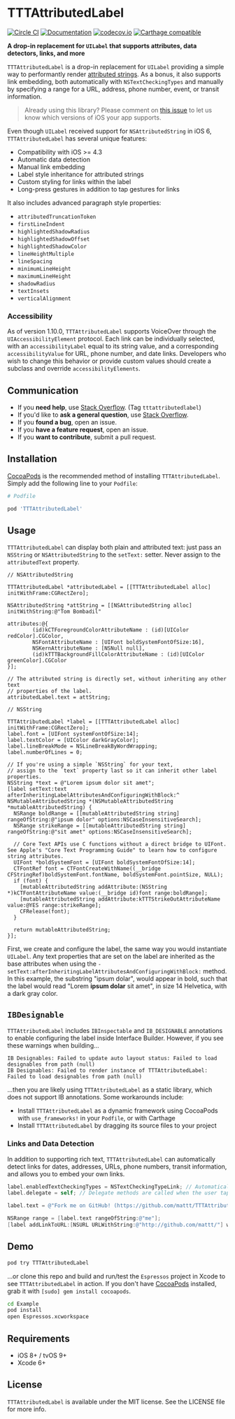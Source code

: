 # TTTAttributedLabel

[![Circle CI](https://circleci.com/gh/TTTAttributedLabel/TTTAttributedLabel.svg?style=svg)](https://circleci.com/gh/TTTAttributedLabel/TTTAttributedLabel) [![Documentation](https://img.shields.io/cocoapods/v/TTTAttributedLabel.svg?style=flat)](http://cocoadocs.org/docsets/TTTAttributedLabel/) [![codecov.io](https://codecov.io/github/TTTAttributedLabel/TTTAttributedLabel/coverage.svg?branch=master)](http://codecov.io/github/TTTAttributedLabel/TTTAttributedLabel?branch=master) [![Carthage compatible](https://img.shields.io/badge/Carthage-compatible-4BC51D.svg?style=flat)](https://github.com/Carthage/Carthage)

**A drop-in replacement for `UILabel` that supports attributes, data detectors, links, and more**

`TTTAttributedLabel` is a drop-in replacement for `UILabel` providing a simple way to performantly render [attributed strings](https://developer.apple.com/library/mac/#documentation/Cocoa/Reference/Foundation/Classes/NSAttributedString_Class/Reference/Reference.html). As a bonus, it also supports link embedding, both automatically with `NSTextCheckingTypes` and manually by specifying a range for a URL, address, phone number, event, or transit information.

> Already using this library? Please comment on [this issue](https://github.com/TTTAttributedLabel/TTTAttributedLabel/issues/586) to let us know which versions of iOS your app supports.

Even though `UILabel` received support for `NSAttributedString` in iOS 6, `TTTAttributedLabel` has several unique features:

- Compatibility with iOS >= 4.3
- Automatic data detection
- Manual link embedding
- Label style inheritance for attributed strings
- Custom styling for links within the label
- Long-press gestures in addition to tap gestures for links

It also includes advanced paragraph style properties:

- `attributedTruncationToken`
- `firstLineIndent`
- `highlightedShadowRadius`
- `highlightedShadowOffset`
- `highlightedShadowColor`
- `lineHeightMultiple`
- `lineSpacing`
- `minimumLineHeight`
- `maximumLineHeight`
- `shadowRadius`
- `textInsets`
- `verticalAlignment`

### Accessibility

As of version 1.10.0, `TTTAttributedLabel` supports VoiceOver through the  `UIAccessibilityElement` protocol. Each link can be individually selected, with an `accessibilityLabel` equal to its string value, and a corresponding `accessibilityValue` for URL, phone number, and date links.  Developers who wish to change this behavior or provide custom values should create a subclass and override `accessibilityElements`.

## Communication

- If you **need help**, use [Stack Overflow](http://stackoverflow.com/questions/tagged/tttattributedlabel). (Tag `tttattributedlabel`)
- If you'd like to **ask a general question**, use [Stack Overflow](http://stackoverflow.com/questions/tagged/tttattributedlabel).
- If you **found a bug**, open an issue.
- If you **have a feature request**, open an issue.
- If you **want to contribute**, submit a pull request.

## Installation

[CocoaPods](https://cocoapods.org/) is the recommended method of installing `TTTAttributedLabel`. Simply add the following line to your `Podfile`:

```ruby
# Podfile

pod 'TTTAttributedLabel'
```

## Usage

`TTTAttributedLabel` can display both plain and attributed text: just pass an `NSString` or `NSAttributedString` to the `setText:` setter. Never assign to the `attributedText` property.

```objc
// NSAttributedString

TTTAttributedLabel *attributedLabel = [[TTTAttributedLabel alloc] initWithFrame:CGRectZero];

NSAttributedString *attString = [[NSAttributedString alloc] initWithString:@"Tom Bombadil"
                                                                attributes:@{
        (id)kCTForegroundColorAttributeName : (id)[UIColor redColor].CGColor,
        NSFontAttributeName : [UIFont boldSystemFontOfSize:16],
        NSKernAttributeName : [NSNull null],
        (id)kTTTBackgroundFillColorAttributeName : (id)[UIColor greenColor].CGColor
}];

// The attributed string is directly set, without inheriting any other text
// properties of the label.
attributedLabel.text = attString;
```

```objc
// NSString

TTTAttributedLabel *label = [[TTTAttributedLabel alloc] initWithFrame:CGRectZero];
label.font = [UIFont systemFontOfSize:14];
label.textColor = [UIColor darkGrayColor];
label.lineBreakMode = NSLineBreakByWordWrapping;
label.numberOfLines = 0;

// If you're using a simple `NSString` for your text,
// assign to the `text` property last so it can inherit other label properties.
NSString *text = @"Lorem ipsum dolor sit amet";
[label setText:text afterInheritingLabelAttributesAndConfiguringWithBlock:^ NSMutableAttributedString *(NSMutableAttributedString *mutableAttributedString) {
  NSRange boldRange = [[mutableAttributedString string] rangeOfString:@"ipsum dolor" options:NSCaseInsensitiveSearch];
  NSRange strikeRange = [[mutableAttributedString string] rangeOfString:@"sit amet" options:NSCaseInsensitiveSearch];

  // Core Text APIs use C functions without a direct bridge to UIFont. See Apple's "Core Text Programming Guide" to learn how to configure string attributes.
  UIFont *boldSystemFont = [UIFont boldSystemFontOfSize:14];
  CTFontRef font = CTFontCreateWithName((__bridge CFStringRef)boldSystemFont.fontName, boldSystemFont.pointSize, NULL);
  if (font) {
    [mutableAttributedString addAttribute:(NSString *)kCTFontAttributeName value:(__bridge id)font range:boldRange];
    [mutableAttributedString addAttribute:kTTTStrikeOutAttributeName value:@YES range:strikeRange];
    CFRelease(font);
  }

  return mutableAttributedString;
}];
```

First, we create and configure the label, the same way you would instantiate `UILabel`. Any text properties that are set on the label are inherited as the base attributes when using the `-setText:afterInheritingLabelAttributesAndConfiguringWithBlock:` method. In this example, the substring "ipsum dolar", would appear in bold, such that the label would read "Lorem **ipsum dolar** sit amet", in size 14 Helvetica, with a dark gray color.

## `IBDesignable`

`TTTAttributedLabel` includes `IBInspectable` and `IB_DESIGNABLE` annotations to enable configuring the label inside Interface Builder. However, if you see these warnings when building...

```
IB Designables: Failed to update auto layout status: Failed to load designables from path (null)
IB Designables: Failed to render instance of TTTAttributedLabel: Failed to load designables from path (null)
```

...then you are likely using `TTTAttributedLabel` as a static library, which does not support IB annotations. Some workarounds include:

- Install `TTTAttributedLabel` as a dynamic framework using CocoaPods with `use_frameworks!` in your `Podfile`, or with Carthage
- Install `TTTAttributedLabel` by dragging its source files to your project

### Links and Data Detection

In addition to supporting rich text, `TTTAttributedLabel` can automatically detect links for dates, addresses, URLs, phone numbers, transit information, and allows you to embed your own links.

``` objective-c
label.enabledTextCheckingTypes = NSTextCheckingTypeLink; // Automatically detect links when the label text is subsequently changed
label.delegate = self; // Delegate methods are called when the user taps on a link (see `TTTAttributedLabelDelegate` protocol)

label.text = @"Fork me on GitHub! (https://github.com/mattt/TTTAttributedLabel/)"; // Repository URL will be automatically detected and linked

NSRange range = [label.text rangeOfString:@"me"];
[label addLinkToURL:[NSURL URLWithString:@"http://github.com/mattt/"] withRange:range]; // Embedding a custom link in a substring
```

## Demo

```bash
pod try TTTAttributedLabel
```

...or clone this repo and build and run/test the `Espressos` project in Xcode to see `TTTAttributedLabel` in action. If you don't have [CocoaPods](http://cocoapods.org) installed, grab it with `[sudo] gem install cocoapods`.

```bash
cd Example
pod install
open Espressos.xcworkspace
```

## Requirements

- iOS 8+ / tvOS 9+
- Xcode 6+

## License

`TTTAttributedLabel` is available under the MIT license. See the LICENSE file for more info.
